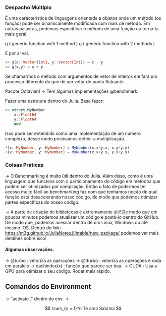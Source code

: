 ### Despacho Múltiplo
É uma característica de linguagens orientada a objetos onde um método (ou função) pode ser dinamicamente modificada com mais de método. Em outras palavras, podemos especificar o método de uma função ou torná-la mais geral.

g ( generic function with 1 method )
g ( generic function with 2 methods )

E por ai vai.

```julia
>> g(x::Vector{Int}, y::Vector{Int}) = x - y
>> g(x,y) = x + y
```

Se chamarmos o método com argumentos de vetor de inteiros ele fará um processo diferente do que de um vetor de ponto flutuante.

Pacote Octavian! -> Tem algumas implementações 
@benchmark.

Fazer uma estrutura dentro do Julia. Base fazer:
```julia
>> struct MyNumber
	x::Float64
	y::Float64
	end
```

Isso pode ser entendido como uma implementação de um número complexo, desse modo precisamos definir a multiplicação.

```julia
*(x::MyNumber, y::MyNumber) = MyNumber(x.x*y.x, x.y*y.y)
+(x::MyNumber, y::MyNumber) = MyNumber(x.x+y.x, y.x+y.y)
```

### Coisas Práticas
-> O Benchmarking é muito útil dentro do Julia. Além disso, como é uma linguagem que funciona com o particionamento do código em métodos que podem ser otimizados por compilação. Então o fato de podermos ter acesso muito fácil ao benchmarking faz com que tenhamos noção de qual função está desacelerando nosso código, de modo que podemos otimizar partes específicas do nosso código. 

-> A parte de criação de bibliotecas é extremamente útil! De modo que em poucos minutos podemos atualizar um código e postá-lo dentro do GitHub. De modo que, podemos acessar dentro de um Linux, Windows ou até mesmo IOS. Dentro do link: https://m3g.github.io/JuliaNotes.jl/stable/new_package/ podemos ver mais detalhes sobre isso! 

#### Algumas observações.
-> @turbo : vetoriza as operações
-> @tturbo  : vetoriza as operações e roda em paralelo
-> eachindex(x) : função que parece ser boa.
-> CUDA : Usa a GPU para otimizar o seu código. Rodar mais rápido.

## Comandos do Environment

-> "activate ." dentro do env.
-> 

$$
\sum_{x = 1}^n Te amo Sabrina
$$